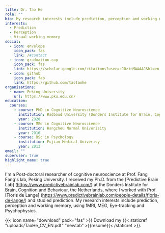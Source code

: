```yaml
---
title: Dr. Tao He
role: ""
bio: My research interests include prediction, perception and working memory.
interests:
  - Prediction
  - Perception
  - Visual working memory
social:
  - icon: envelope
    icon_pack: fas
    link: /#contact
  - icon: graduation-cap
    icon_pack: fas
    link: https://scholar.google.com/citations?user=cJOzinMAAAAJ&hl=en
  - icon: github
    icon_pack: fab
    link: https://github.com/taotaohe
organizations:
  - name: Peking University
    url: https://www.pku.edu.cn/
education:
  courses:
    - course: PhD in Cognitive Neuroscience
      institution: Radboud University (Donders Institute for Brain, Cognition and Behaviour)
      year: 2020
    - course: MEd in Cognitive Neuroscience
      institution: Hangzhou Normal Univerisity
      year: 2016
    - course: BSc in Psychology
      institution: Fujian Medical Univerisy
      year: 2013
email: ""
superuser: true
highlight_name: true
---
```

I'm a Post-doctoral researcher of cognitive neuroscience at Prof. Fang Fang's lab, Peking University. I received my Ph.D. from the [Predictive Brain Lab] (https://www.predictivebrainlab.com/) at the Donders Institute for Brain, Cognition and Behaviour, the Netherlands, where I worked with Prof. [Floris de Lange] (https://www.predictivebrainlab.com/people-details/floris-de-lange/) and studied prediction. My research interests include prediction, perception and working memory, using fMRI, MEG, Eye-tracking and Psychophysics.

{{< icon name="download" pack="fas" >}} Download my {{< staticref "uploads/TaoHe_CV_EN.pdf" "newtab" >}}resumé{{< /staticref >}}.